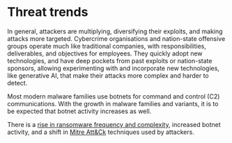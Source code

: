 # Threat trends

In general, attackers are multiplying, diversifying their exploits, and making attacks more targeted. Cybercrime organisations and nation-state offensive groups operate much like traditional companies, with responsibilities, deliverables, and objectives for employees. They quickly adopt new technologies, and have deep pockets from past exploits or nation-state sponsors, allowing experimenting with and incorporate new technologies, like generative AI, that make their attacks more complex and harder to detect.

Most modern malware families use botnets for command and control (C2) communications. With the growth in malware families and variants, it is to be expected that botnet activity increases as well.

There is a [rise in ransomware frequency and complexity](ransomware.md), increased botnet activity, and a shift in [Mitre Att&Ck](../mitre/README.md) techniques used by attackers.





